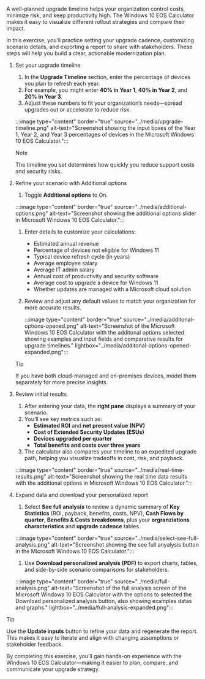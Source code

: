 A well-planned upgrade timeline helps your organization control costs, minimize risk, and keep productivity high. The Windows 10 EOS Calculator makes it easy to visualize different rollout strategies and compare their impact.

In this exercise, you’ll practice setting your upgrade cadence, customizing scenario details, and exporting a report to share with stakeholders. These steps will help you build a clear, actionable modernization plan.

1. Set your upgrade timeline
   1. In the **Upgrade Timeline** section, enter the percentage of devices you plan to refresh each year.
   1. For example, you might enter **40% in Year 1**, **40% in Year 2**, and **20% in Year 3**.
   1. Adjust these numbers to fit your organization’s needs—spread upgrades out or accelerate to reduce risk.
   
   :::image type="content" border="true" source="../media/upgrade-timeline.png" alt-text="Screenshot showing the input boxes of the Year 1, Year 2, and Year 3 percentages of devices in the Microsoft Windows 10 EOS Calculator.":::

   > [!NOTE]
   > The timeline you set determines how quickly you reduce support costs and security risks.

2. Refine your scenario with Additional options
   1. Toggle **Additional options** to On.
   
   :::image type="content" border="true" source="../media/additional-options.png" alt-text="Screenshot showing the additional options slider in Microsoft Windows 10 EOS Calculator.":::

   1. Enter details to customize your calculations:
      - Estimated annual revenue
      - Percentage of devices not eligible for Windows 11
      - Typical device refresh cycle (in years)
      - Average employee salary
      - Average IT admin salary
      - Annual cost of productivity and security software
      - Average cost to upgrade a device for Windows 11
      - Whether updates are managed with a Microsoft cloud solution
   1. Review and adjust any default values to match your organization for more accurate results.
   
      :::image type="content" border="true" source="../media/additonal-options-opened.png" alt-text="Screenshot of the Microsoft Windows 10 EOS Calculator with the additonal options selected showing examples and input fields and comparative results for upgrade timelines." lightbox="../media/additonal-options-opened-expanded.png":::

   > [!TIP]
   > If you have both cloud-managed and on-premises devices, model them separately for more precise insights.

1. Review initial results  
   1. After entering your data, the **right pane** displays a summary of your scenario.  
   1. You’ll see key metrics such as:  
      - **Estimated ROI** and **net present value (NPV)**  
      - **Cost of Extended Security Updates (ESUs)**  
      - **Devices upgraded per quarter**  
      - **Total benefits and costs over three years**  
   1. The calculator also compares your timeline to an expedited upgrade path, helping you visualize tradeoffs in cost, risk, and payback.

   :::image type="content" border="true" source="../media/real-time-results.png" alt-text="Screenshot showing the real time data results with the additional options in Microsoft Windows 10 EOS Calculator.":::

1. Expand data and download your personalized report  
   1. Select **See full analysis** to review a dynamic summary of **Key Statistics** (ROI, payback, benefits, costs, NPV), **Cash Flows by quarter**, **Benefits & Costs breakdowns**, plus your **orgranziations characteristics** and **upgrade cadence** tables.
   
   :::image type="content" border="true" source="../media/select-see-full-analysis.png" alt-text="Screenshot showing the see full anyalysis button in the Microsoft Windows 10 EOS Calculator.":::  

   1. Use **Download personalized analysis (PDF)** to export charts, tables, and side-by-side scenario comparisons for stakeholders.
    
   :::image type="content" border="true" source="../media/full-analysis.png" alt-text="Screenshot of the full analysis screen of the Microsoft Windows 10 EOS Calculator with the options to selected the Download personalized analysis button, also showing examples datas and graphs." lightbox="../media/full-analysis-expanded.png":::

> [!TIP]  
> Use the **Update inputs** button to refine your data and regenerate the report. This makes it easy to iterate and align with changing assumptions or stakeholder feedback.

By completing this exercise, you’ll gain hands-on experience with the Windows 10 EOS Calculator—making it easier to plan, compare, and communicate your upgrade strategy.